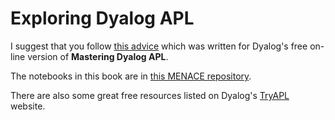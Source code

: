 # Exploring Dyalog APL

I suggest that you follow [this advice](https://rojergs.github.io/MDAPL/README.html)
which was written for Dyalog's free on-line version of **Mastering Dyalog APL**.

The notebooks in this book are in [this MENACE repository](https://github.com/romilly/o-x-o).

There are also some great free resources listed on Dyalog's [TryAPL](https://tryapl.org/) website.


